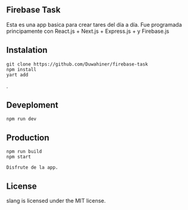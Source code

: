 Firebase Task
--------------------------------------------

Esta es una app basica para crear tares del día a día.
Fue programada principamente con  React.js + Next.js + Express.js + y Firebase.js

## Instalation
    git clone https://github.com/Duwahiner/firebase-task
    npm install
    yart add
.
## Deveploment
    npm run dev

## Production
    npm run build
    npm start

    Disfrute de la app.

## License

slang is licensed under the MIT license.
